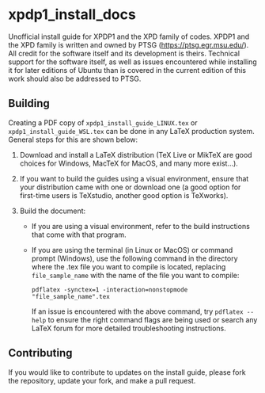 # xpdp1_install_docs

Unofficial install guide for XPDP1 and the XPD family of codes. XPDP1 and the XPD family is written and owned by PTSG (https://ptsg.egr.msu.edu/). All credit for the software itself and its development is theirs. Technical support for the software itself, as well as issues encountered while installing it for later editions of Ubuntu than is covered in the current edition of this work should also be addressed to PTSG.

## Building

Creating a PDF copy of `xpdp1_install_guide_LINUX.tex` or `xpdp1_install_guide_WSL.tex` can be done in any LaTeX production system. General steps for this are shown below:

1) Download and install a LaTeX distribution (TeX Live or MikTeX are good choices for Windows, MacTeX for MacOS, and many more exist...).
2) If you want to build the guides using a visual environment, ensure that your distribution came with one or download one (a good option for first-time users is TeXstudio, another good option is TeXworks).
3) Build the document:

   * If you are using a visual environment, refer to the build instructions that come with that program.

   * If you are using the terminal (in Linux or MacOS) or command prompt (Windows), use the following command in the directory where the .tex file you want to compile is located, replacing `file_sample_name` with the name of the file you want to compile:

      ```
      pdflatex -synctex=1 -interaction=nonstopmode "file_sample_name".tex
      ```

      If an issue is encountered with the above command, try `pdflatex --help` to ensure the right command flags are being used or search any LaTeX forum for more detailed troubleshooting instructions.

## Contributing

If you would like to contribute to updates on the install guide, please fork the repository, update your fork, and make a pull request.
